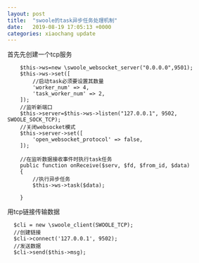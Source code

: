 ```yaml
---
layout: post
title:  "swoole的task异步任务处理机制"
date:   2019-08-19 17:05:13 +0000
categories: xiaochang update
---
```



首先先创建一个tcp服务

        $this->ws=new \swoole_websocket_server("0.0.0.0",9501);
        $this->ws->set([
            //启动task必须要设置其数量
            'worker_num' => 4,
            'task_worker_num' => 2,
        ]);
        //监听新端口
        $this->server=$this->ws->listen("127.0.0.1", 9502, SWOOLE_SOCK_TCP);
        //关闭websocket模式
        $this->server->set([
            'open_websocket_protocol' => false,
        ]);
        
        //在监听数据接收事件时执行task任务
        public function onReceive($serv, $fd, $from_id, $data)
        {
            //执行异步任务
            $this->ws->task($data);

        }
        
用tcp链接传输数据

      $cli = new \swoole_client(SWOOLE_TCP);
      //创建链接
      $cli->connect('127.0.0.1', 9502); 
      //发送数据
      $cli->send($this->msg);
        
